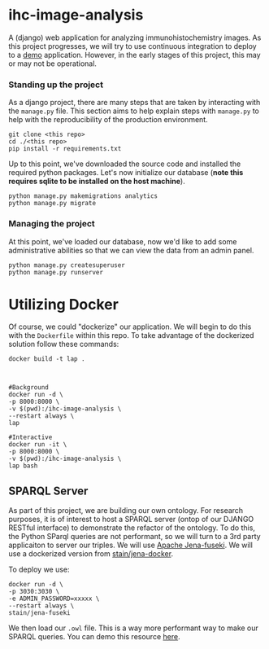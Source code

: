 # ihc-image-analysis
A (django) web application for analyzing immunohistochemistry images. As this 
project progresses, we will try to use continuous integration to deploy to a 
[demo](http://rapid-609.vm.duke.edu:8000) application. However, in the 
early stages of this project, this may or may not be operational.


### Standing up the project
As a django project, there are many steps that are taken by interacting with
the `manage.py` file. This section aims to help explain steps with `manage.py` 
to help with the reproducibility of the production environment.

```
git clone <this repo>
cd ./<this repo>
pip install -r requirements.txt
```

Up to this point, we've downloaded the source code and installed the required
python packages. Let's now initialize our database (**note this requires sqlite 
to be installed on the host machine**).

```
python manage.py makemigrations analytics
python manage.py migrate
```

### Managing the project
At this point, we've loaded our database, now we'd like to add some administrative abilities so that we can view the data from an admin panel.

```
python manage.py createsuperuser
python manage.py runserver
```

# Utilizing Docker
Of course, we could "dockerize" our application. We will begin to do this with
the `Dockerfile` within this repo. To take advantage of the dockerized solution follow
these commands:

```
docker build -t lap .  
  


#Background
docker run -d \
-p 8000:8000 \
-v $(pwd):/ihc-image-analysis \
--restart always \
lap 
  
#Interactive
docker run -it \
-p 8000:8000 \
-v $(pwd):/ihc-image-analysis \
lap bash  
```

## SPARQL Server
As part of this project, we are building our own ontology. For research purposes, it is of interest
to host a SPARQL server (ontop of our DJANGO RESTful interface) to demonstrate the refactor of the ontology.
To do this, the Python SParql queries are not performant, so we will turn to a 3rd party applicaiton to server
our triples. We will use [Apache Jena-fuseki](https://jena.apache.org/documentation/fuseki2/index.html). We will
use a dockerized version from [stain/jena-docker](https://github.com/stain/jena-docker/tree/master/jena-fuseki).

To deploy we use:
```
docker run -d \
-p 3030:3030 \
-e ADMIN_PASSWORD=xxxxx \
--restart always \
stain/jena-fuseki
```

We then load our `.owl` file. This is a way more performant way to make our SPARQL queries.
You can demo this resource [here](http://rapid-609.vm.duke.edu:3030).



